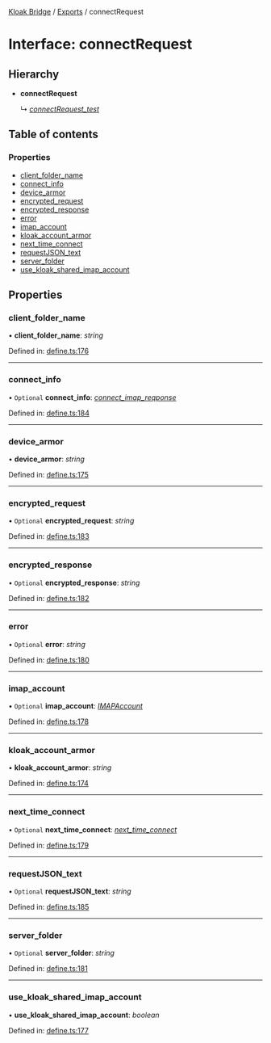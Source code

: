 [Kloak Bridge](../README.md) / [Exports](../modules.md) / connectRequest

# Interface: connectRequest

## Hierarchy

* **connectRequest**

  ↳ [*connectRequest\_test*](connectrequest_test.md)

## Table of contents

### Properties

- [client\_folder\_name](connectrequest.md#client_folder_name)
- [connect\_info](connectrequest.md#connect_info)
- [device\_armor](connectrequest.md#device_armor)
- [encrypted\_request](connectrequest.md#encrypted_request)
- [encrypted\_response](connectrequest.md#encrypted_response)
- [error](connectrequest.md#error)
- [imap\_account](connectrequest.md#imap_account)
- [kloak\_account\_armor](connectrequest.md#kloak_account_armor)
- [next\_time\_connect](connectrequest.md#next_time_connect)
- [requestJSON\_text](connectrequest.md#requestjson_text)
- [server\_folder](connectrequest.md#server_folder)
- [use\_kloak\_shared\_imap\_account](connectrequest.md#use_kloak_shared_imap_account)

## Properties

### client\_folder\_name

• **client\_folder\_name**: *string*

Defined in: [define.ts:176](https://github.com/CoNET-project/kloak-bridge/blob/6df6a68/src/define.ts#L176)

___

### connect\_info

• `Optional` **connect\_info**: [*connect\_imap\_reqponse*](connect_imap_reqponse.md)

Defined in: [define.ts:184](https://github.com/CoNET-project/kloak-bridge/blob/6df6a68/src/define.ts#L184)

___

### device\_armor

• **device\_armor**: *string*

Defined in: [define.ts:175](https://github.com/CoNET-project/kloak-bridge/blob/6df6a68/src/define.ts#L175)

___

### encrypted\_request

• `Optional` **encrypted\_request**: *string*

Defined in: [define.ts:183](https://github.com/CoNET-project/kloak-bridge/blob/6df6a68/src/define.ts#L183)

___

### encrypted\_response

• `Optional` **encrypted\_response**: *string*

Defined in: [define.ts:182](https://github.com/CoNET-project/kloak-bridge/blob/6df6a68/src/define.ts#L182)

___

### error

• `Optional` **error**: *string*

Defined in: [define.ts:180](https://github.com/CoNET-project/kloak-bridge/blob/6df6a68/src/define.ts#L180)

___

### imap\_account

• `Optional` **imap\_account**: [*IMAPAccount*](imapaccount.md)

Defined in: [define.ts:178](https://github.com/CoNET-project/kloak-bridge/blob/6df6a68/src/define.ts#L178)

___

### kloak\_account\_armor

• **kloak\_account\_armor**: *string*

Defined in: [define.ts:174](https://github.com/CoNET-project/kloak-bridge/blob/6df6a68/src/define.ts#L174)

___

### next\_time\_connect

• `Optional` **next\_time\_connect**: [*next\_time\_connect*](next_time_connect.md)

Defined in: [define.ts:179](https://github.com/CoNET-project/kloak-bridge/blob/6df6a68/src/define.ts#L179)

___

### requestJSON\_text

• `Optional` **requestJSON\_text**: *string*

Defined in: [define.ts:185](https://github.com/CoNET-project/kloak-bridge/blob/6df6a68/src/define.ts#L185)

___

### server\_folder

• `Optional` **server\_folder**: *string*

Defined in: [define.ts:181](https://github.com/CoNET-project/kloak-bridge/blob/6df6a68/src/define.ts#L181)

___

### use\_kloak\_shared\_imap\_account

• **use\_kloak\_shared\_imap\_account**: *boolean*

Defined in: [define.ts:177](https://github.com/CoNET-project/kloak-bridge/blob/6df6a68/src/define.ts#L177)
